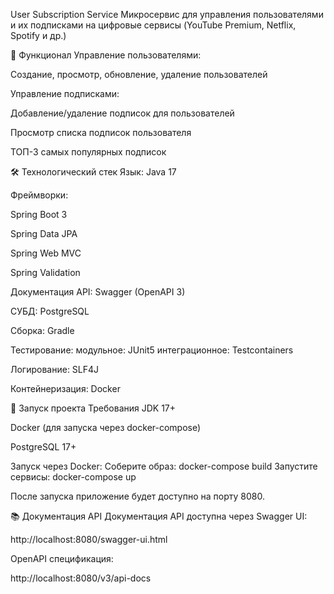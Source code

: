 User Subscription Service
Микросервис для управления пользователями и их подписками на цифровые сервисы (YouTube Premium, Netflix, Spotify и др.)

📌 Функционал
Управление пользователями:

Создание, просмотр, обновление, удаление пользователей

Управление подписками:

Добавление/удаление подписок для пользователей

Просмотр списка подписок пользователя

ТОП-3 самых популярных подписок

🛠 Технологический стек
Язык: Java 17

Фреймворки:

  Spring Boot 3
  
  Spring Data JPA
  
  Spring Web MVC
  
  Spring Validation

Документация API: Swagger (OpenAPI 3)

СУБД: PostgreSQL

Сборка: Gradle

Тестирование:
  модульное: JUnit5
  интеграционное: Testcontainers

Логирование: SLF4J

Контейнеризация: Docker

🚀 Запуск проекта
Требования
JDK 17+

Docker (для запуска через docker-compose)

PostgreSQL 17+

Запуск через Docker:
  Соберите образ:
    docker-compose build
  Запустите сервисы:
    docker-compose up
    
После запуска приложение будет доступно на порту 8080.

📚 Документация API
Документация API доступна через Swagger UI:

http://localhost:8080/swagger-ui.html

OpenAPI спецификация:

http://localhost:8080/v3/api-docs

